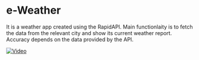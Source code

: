 # e-Weather

It is a weather app created using the RapidAPI. Main functionlaity is to fetch the data from the relevant city and show its current weather report. Accuracy depends on the data provided by the API.

[![Video](https://i.imgur.com/video-thumbnail.jpg)](https://github.com/adnanbashir01/weather-app/demo.mp4)
